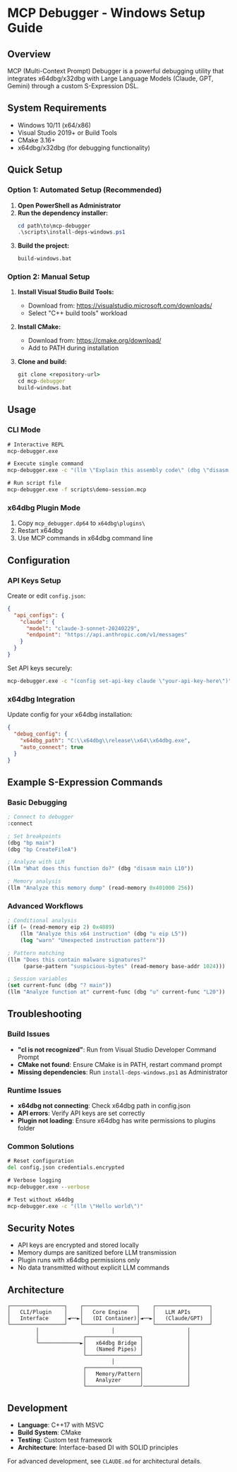 # MCP Debugger - Windows Setup Guide

## Overview
MCP (Multi-Context Prompt) Debugger is a powerful debugging utility that integrates x64dbg/x32dbg with Large Language Models (Claude, GPT, Gemini) through a custom S-Expression DSL.

## System Requirements
- Windows 10/11 (x64/x86)
- Visual Studio 2019+ or Build Tools
- CMake 3.16+
- x64dbg/x32dbg (for debugging functionality)

## Quick Setup

### Option 1: Automated Setup (Recommended)
1. **Open PowerShell as Administrator**
2. **Run the dependency installer:**
   ```powershell
   cd path\to\mcp-debugger
   .\scripts\install-deps-windows.ps1
   ```
3. **Build the project:**
   ```cmd
   build-windows.bat
   ```

### Option 2: Manual Setup
1. **Install Visual Studio Build Tools:**
   - Download from: https://visualstudio.microsoft.com/downloads/
   - Select "C++ build tools" workload

2. **Install CMake:**
   - Download from: https://cmake.org/download/
   - Add to PATH during installation

3. **Clone and build:**
   ```cmd
   git clone <repository-url>
   cd mcp-debugger
   build-windows.bat
   ```

## Usage

### CLI Mode
```cmd
# Interactive REPL
mcp-debugger.exe

# Execute single command
mcp-debugger.exe -c "(llm \"Explain this assembly code\" (dbg \"disasm main\"))"

# Run script file
mcp-debugger.exe -f scripts\demo-session.mcp
```

### x64dbg Plugin Mode
1. Copy `mcp_debugger.dp64` to `x64dbg\plugins\`
2. Restart x64dbg
3. Use MCP commands in x64dbg command line

## Configuration

### API Keys Setup
Create or edit `config.json`:
```json
{
  "api_configs": {
    "claude": {
      "model": "claude-3-sonnet-20240229",
      "endpoint": "https://api.anthropic.com/v1/messages"
    }
  }
}
```

Set API keys securely:
```cmd
mcp-debugger.exe -c "(config set-api-key claude \"your-api-key-here\")"
```

### x64dbg Integration
Update config for your x64dbg installation:
```json
{
  "debug_config": {
    "x64dbg_path": "C:\\x64dbg\\release\\x64\\x64dbg.exe",
    "auto_connect": true
  }
}
```

## Example S-Expression Commands

### Basic Debugging
```lisp
; Connect to debugger
:connect

; Set breakpoints
(dbg "bp main")
(dbg "bp CreateFileA")

; Analyze with LLM
(llm "What does this function do?" (dbg "disasm main L10"))

; Memory analysis
(llm "Analyze this memory dump" (read-memory 0x401000 256))
```

### Advanced Workflows
```lisp
; Conditional analysis
(if (= (read-memory eip 2) 0x4889)
    (llm "Analyze this x64 instruction" (dbg "u eip L5"))
    (log "warn" "Unexpected instruction pattern"))

; Pattern matching
(llm "Does this contain malware signatures?" 
     (parse-pattern "suspicious-bytes" (read-memory base-addr 1024)))

; Session variables
(set current-func (dbg "? main"))
(llm "Analyze function at" current-func (dbg "u" current-func "L20"))
```

## Troubleshooting

### Build Issues
- **"cl is not recognized"**: Run from Visual Studio Developer Command Prompt
- **CMake not found**: Ensure CMake is in PATH, restart command prompt
- **Missing dependencies**: Run `install-deps-windows.ps1` as Administrator

### Runtime Issues
- **x64dbg not connecting**: Check x64dbg path in config.json
- **API errors**: Verify API keys are set correctly
- **Plugin not loading**: Ensure x64dbg has write permissions to plugins folder

### Common Solutions
```cmd
# Reset configuration
del config.json credentials.encrypted

# Verbose logging
mcp-debugger.exe --verbose

# Test without x64dbg
mcp-debugger.exe -c "(llm \"Hello world\")"
```

## Security Notes
- API keys are encrypted and stored locally
- Memory dumps are sanitized before LLM transmission
- Plugin runs with x64dbg permissions only
- No data transmitted without explicit LLM commands

## Architecture
```
┌─────────────────┐    ┌─────────────────┐    ┌─────────────────┐
│   CLI/Plugin    │    │   Core Engine   │    │   LLM APIs      │
│   Interface     │◄──►│   (DI Container)│◄──►│   (Claude/GPT)  │
└─────────────────┘    └─────────────────┘    └─────────────────┘
         │                       │                       │
         │              ┌─────────────────┐              │
         └─────────────►│   x64dbg Bridge │              │
                        │   (Named Pipes) │              │
                        └─────────────────┘              │
                                 │                       │
                        ┌─────────────────┐              │
                        │   Memory/Pattern│              │
                        │   Analyzer      │              │
                        └─────────────────┘──────────────┘
```

## Development
- **Language**: C++17 with MSVC
- **Build System**: CMake
- **Testing**: Custom test framework
- **Architecture**: Interface-based DI with SOLID principles

For advanced development, see `CLAUDE.md` for architectural details.